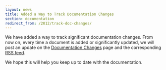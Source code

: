 ```yaml
---
layout: news
title: Added a Way to Track Documentation Changes
section: documentation
redirect_from: /2012/track-doc-changes/ 
---
```


We have added a way to track significant documentation changes. From
now on, every time a document is added or significantly updated, we
will post an update on the [Documentation Changes](/doc/changes) page
and the corresponding [RSS feed](/doc/changes/atom.xml).

We hope this will help you keep up to date with the documentation.
